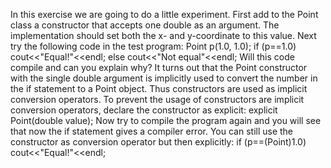 In this exercise we are going to do a little experiment. First add to the Point class a constructor that accepts one double as an argument. The implementation should set both the x- and y-coordinate to this value. Next try the following code in the test program:
	Point p(1.0, 1.0);
	if (p==1.0) cout<<"Equal!"<<endl;
	else cout<<"Not equal"<<endl;
Will this code compile and can you explain why? It turns out that the Point constructor with the single double argument is implicitly used to convert the number in the if statement to a Point object. Thus constructors are used as implicit conversion operators. To prevent the usage of constructors are implicit conversion operators, declare the constructor as explicit:
	explicit Point(double value);
Now try to compile the program again and you will see that now the if statement gives a compiler error. You can still use the constructor as conversion operator but then explicitly:
	if (p==(Point)1.0) cout<<"Equal!"<<endl;
